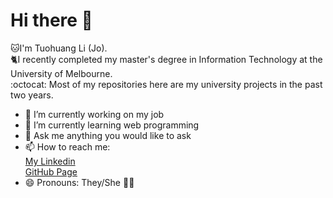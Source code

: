# Hi there 👋
:cat:I'm Tuohuang Li (Jo).<br/> 
:cat2:I recently completed my master's degree in Information Technology at the University of Melbourne.<br/>
:octocat: Most of my repositories here are my university projects in the past two years.
- 🔭 I’m currently working on my job
- 🌱 I’m currently learning web programming
- 💬 Ask me anything you would like to ask
- 📫 How to reach me: <br>[My Linkedin](https://www.linkedin.com/in/tuohuang-li-955b8268/) <br> [GitHub Page](http://itsonigiri.me/)
- 😄 Pronouns: They/She :rainbow_flag:

